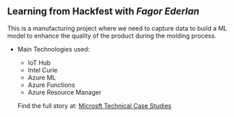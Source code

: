 
## Learning from Hackfest with *Fagor Ederlan* ##

This is a manufacturing project where we need to capture data to build a ML model to enhance the quality of the product during the molding process.

- Main Technologies used:
    * IoT Hub
    * Intel Curie
    * Azure ML
    * Azure Functions
    * Azure Resource Manager
  
  Find the full story at: [Microsft Technical Case Studies](https://microsoft.github.io/techcasestudies/)
